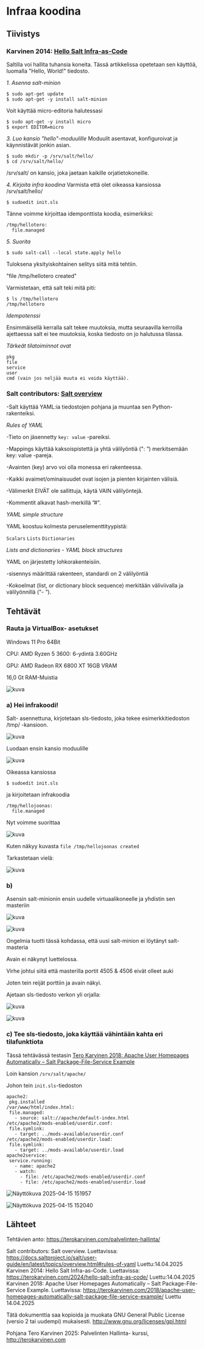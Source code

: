 # Infraa koodina

## Tiivistys

### Karvinen 2014: [Hello Salt Infra-as-Code](https://terokarvinen.com/2024/hello-salt-infra-as-code/)

Saltilla voi hallita tuhansia koneita. Tässä artikkelissa opetetaan sen käyttöä, luomalla "Hello, World!" tiedosto.

*1. Asenna salt-minion*
  ```
$ sudo apt-get update
$ sudo apt-get -y install salt-minion
```
Voit käyttää micro-editoria halutessasi
```
$ sudo apt-get -y install micro
$ export EDITOR=micro
```
*3. Luo kansio "hello"-moduulille*
Moduulit asentavat, konfiguroivat ja käynnistävät jonkin asian.
```
$ sudo mkdir -p /srv/salt/hello/
$ cd /srv/salt/hello/
```
/srv/salt/ on kansio, joka jaetaan kaikille orjatietokoneille.

*4. Kirjoita infra koodina*
Varmista että olet oikeassa kansiossa /srv/salt/hello/
```
$ sudoedit init.sls
```
Tänne voimme kirjoittaa idemponttista koodia, esimerkiksi:
```
/tmp/hellotero:
  file.managed
```
*5. Suorita*
```
$ sudo salt-call --local state.apply hello
```
Tuloksena yksityiskohtainen selitys siitä mitä tehtiin.

"file /tmp/hellotero created"

Varmistetaan, että salt teki mitä piti:
```
$ ls /tmp/hellotero
/tmp/hellotero
```

*Idempotenssi*

Ensimmäisellä kerralla salt tekee muutoksia, mutta seuraavilla kerroilla ajettaessa salt ei tee muutoksia, koska tiedosto on jo halutussa tilassa.

*Tärkeät tilatoiminnot ovat*

    pkg
    file
    service
    user
    cmd (vain jos neljää muuta ei voida käyttää).

### Salt contributors: [Salt overview](https://docs.saltproject.io/salt/user-guide/en/latest/topics/overview.html#rules-of-yaml)
   
   -Salt käyttää YAML:ia tiedostojen pohjana ja muuntaa sen Python-rakenteiksi.

*Rules of YAML*

  -Tieto on jäsennetty ```key: value``` -pareiksi.

  -Mappings käyttää kaksoispistettä ja yhtä välilyöntiä (": ”) merkitsemään key: value -pareja.

  -Avainten (key) arvo voi olla monessa eri rakenteessa.

  -Kaikki avaimet/ominaisuudet ovat isojen ja pienten kirjainten välisiä.

  -Välimerkit EIVÄT ole sallittuja, käytä VAIN välilyöntejä.

  -Kommentit alkavat hash-merkillä ”#”.

*YAML simple structure*

YAML koostuu kolmesta peruselementtityypistä:

```Scalars```
```Lists```
```Dictionaries```

*Lists and dictionaries - YAML block structures*

YAML on järjestetty lohkorakenteisiin.

-sisennys määrittää rakenteen, standardi on 2 välilyöntiä

-Kokoelmat (list, or dictionary block sequence) merkitään väliviivalla ja välilyönnillä ("- ”).

## Tehtävät

### Rauta ja VirtualBox- asetukset

Windows 11 Pro 64Bit

CPU: AMD Ryzen 5 3600: 6-ydintä 3.60GHz

GPU: AMD Radeon RX 6800 XT 16GB VRAM

16,0 Gt RAM-Muistia

![kuva](https://github.com/user-attachments/assets/0d41965f-9996-4558-84c7-6a087c4e3b3f)


### a) Hei infrakoodi!

Salt- asennettuna, kirjotetaan sls-tiedosto, joka tekee esimerkkitiedoston /tmp/ -kansioon.

![kuva](https://github.com/user-attachments/assets/ec7528dc-917b-41ee-9f64-65553ce1b87b)

Luodaan ensin kansio moduulille

![kuva](https://github.com/user-attachments/assets/1f0763a3-c6ec-482d-b477-6a472389fd7a)

Oikeassa kansiossa 

```
$ sudoedit init.sls
```
ja kirjoitetaan infrakoodia

```
/tmp/hellojoonas:
  file.managed
```
Nyt voimme suorittaa 

![kuva](https://github.com/user-attachments/assets/4f0d4cf8-75a4-4c7c-8f1d-60c167562161)

Kuten näkyy  kuvasta ```file /tmp/hellojoonas created```

Tarkastetaan vielä:

![kuva](https://github.com/user-attachments/assets/07cb3838-c7b4-4bd7-ac75-5ace2f6d3f97)

### b)

Asensin salt-minionin ensin uudelle virtuaalikoneelle ja yhdistin sen masteriin

![kuva](https://github.com/user-attachments/assets/fffb7905-8cd9-4877-bc6c-83a9a680077a)

![kuva](https://github.com/user-attachments/assets/8188048f-2420-436f-a4b1-c04053042fcd)

Ongelmia tuotti tässä kohdassa, että uusi salt-minion ei löytänyt salt-masteria

Avain ei näkynyt luettelossa.

Virhe johtui siitä että masterilla portit 4505 & 4506 eivät olleet auki

Joten tein reijät porttiin ja avain näkyi.


Ajetaan sls-tiedosto verkon yli orjalla:

![kuva](https://github.com/user-attachments/assets/9f7fd080-0df0-4d94-bb17-f44e54b29a15)

![kuva](https://github.com/user-attachments/assets/f6c31cad-0f00-4a06-b580-479a958eb289)

### c) Tee sls-tiedosto, joka käyttää vähintään kahta eri tilafunktiota

Tässä tehtävässä testasin [Tero Karvinen 2018: Apache User Homepages Automatically – Salt Package-File-Service Example](https://terokarvinen.com/2018/apache-user-homepages-automatically-salt-package-file-service-example/)

Loin kansion ```/srv/salt/apache/```

Johon tein ```init.sls```-tiedoston

```
apache2:
 pkg.installed
/var/www/html/index.html:
 file.managed:
   - source: salt://apache/default-index.html
/etc/apache2/mods-enabled/userdir.conf:
 file.symlink:
   - target: ../mods-available/userdir.conf
/etc/apache2/mods-enabled/userdir.load:
 file.symlink:
   - target: ../mods-available/userdir.load
apache2service:
 service.running:
   - name: apache2
   - watch:
     - file: /etc/apache2/mods-enabled/userdir.conf
     - file: /etc/apache2/mods-enabled/userdir.load
```



![Näyttökuva 2025-04-15 151957](https://github.com/user-attachments/assets/cd5fe160-c874-4778-bbbf-0d74bc3def6c)



![Näyttökuva 2025-04-15 152040](https://github.com/user-attachments/assets/7191dee4-830e-4830-bcb7-0d2167297848)



## Lähteet
Tehtävien anto: https://terokarvinen.com/palvelinten-hallinta/

Salt contributors: Salt overview. Luettavissa: https://docs.saltproject.io/salt/user-guide/en/latest/topics/overview.html#rules-of-yaml Luettu:14.04.2025
Karvinen 2014: Hello Salt Infra-as-Code. Luettavissa: https://terokarvinen.com/2024/hello-salt-infra-as-code/ Luettu:14.04.2025
Karvinen 2018: Apache User Homepages Automatically – Salt Package-File-Service Example. Luettavissa: https://terokarvinen.com/2018/apache-user-homepages-automatically-salt-package-file-service-example/ Luettu 14.04.2025


Tätä dokumenttia saa kopioida ja muokata GNU General Public License (versio 2 tai uudempi) mukaisesti. http://www.gnu.org/licenses/gpl.html

Pohjana Tero Karvinen 2025: Palvelinten Hallinta- kurssi, http://terokarvinen.com

